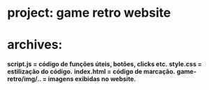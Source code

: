# project: game retro website

# archives:

**script.js = código de funções úteis, botões, clicks etc.**
**style.css = estilização do código.**
**index.html = código de marcação.**
**game-retro/img/.. = imagens exibidas no website.**
